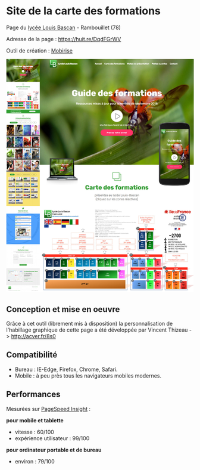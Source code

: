 # Site de la carte des formations

Page du [lycée Louis Bascan](http://www.lyc-bascan-rambouillet.ac-versailles.fr/) - Rambouillet (78)

Adresse de la page : https://huit.re/DqdFGrWV

Outil de création : [Mobirise](https://mobirise.com/fr/)

![écran du site](https://raw.githubusercontent.com/DevBascan/siteFormations/master/communication_site_carte_des_formations.jpg)

## Conception et mise en oeuvre

Grâce à cet outil (librement mis à disposition) la personnalisation de l&apos;habillage graphique de cette page a été développée par Vincent Thizeau -> http://acver.fr/8s0

## Compatibilité

- Bureau : IE-Edge, Firefox, Chrome, Safari.
- Mobile : à peu près tous les navigateurs mobiles modernes.

## Performances

Mesurées sur [PageSpeed Insight](https://developers.google.com/speed/pagespeed/insights/) :

**pour mobile et tablette**

- vitesse : 60/100
- expérience utilisateur : 99/100

**pour ordinateur portable et de bureau**

- environ : 79/100